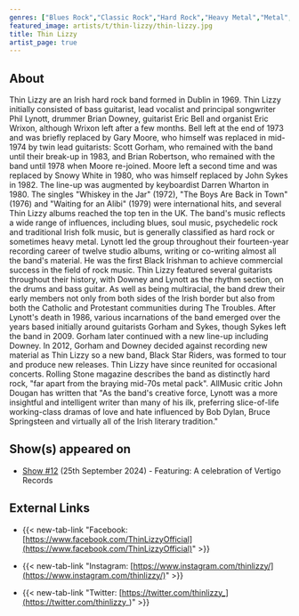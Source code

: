 ```yaml
---
genres: ["Blues Rock","Classic Rock","Hard Rock","Heavy Metal","Metal","Pop Rock","Rock","Soft Rock","Celtic Rock"]
featured_image: artists/t/thin-lizzy/thin-lizzy.jpg
title: Thin Lizzy
artist_page: true
---
```

## About

Thin Lizzy are an Irish hard rock band formed in Dublin in 1969. Thin Lizzy initially consisted of bass guitarist, lead vocalist and principal songwriter Phil Lynott, drummer Brian Downey, guitarist Eric Bell and organist Eric Wrixon, although Wrixon left after a few months. Bell left at the end of 1973 and was briefly replaced by Gary Moore, who himself was replaced in mid-1974 by twin lead guitarists: Scott Gorham, who remained with the band until their break-up in 1983, and Brian Robertson, who remained with the band until 1978 when Moore re-joined. Moore left a second time and was replaced by Snowy White in 1980, who was himself replaced by John Sykes in 1982. The line-up was augmented by keyboardist Darren Wharton in 1980. The singles "Whiskey in the Jar" (1972), "The Boys Are Back in Town" (1976) and "Waiting for an Alibi" (1979) were international hits, and several Thin Lizzy albums reached the top ten in the UK. The band's music reflects a wide range of influences, including blues, soul music, psychedelic rock and traditional Irish folk music, but is generally classified as hard rock or sometimes heavy metal.
Lynott led the group throughout their fourteen-year recording career of twelve studio albums, writing or co-writing almost all the band's material. He was the first Black Irishman to achieve commercial success in the field of rock music. Thin Lizzy featured several guitarists throughout their history, with Downey and Lynott as the rhythm section, on the drums and bass guitar. As well as being multiracial, the band drew their early members not only from both sides of the Irish border but also from both the Catholic and Protestant communities during The Troubles.
After Lynott's death in 1986, various incarnations of the band emerged over the years based initially around guitarists Gorham and Sykes, though Sykes left the band in 2009. Gorham later continued with a new line-up including Downey. In 2012, Gorham and Downey decided against recording new material as Thin Lizzy so a new band, Black Star Riders, was formed to tour and produce new releases. Thin Lizzy have since reunited for occasional concerts.
Rolling Stone magazine describes the band as distinctly hard rock, "far apart from the braying mid-70s metal pack". AllMusic critic John Dougan has written that "As the band's creative force, Lynott was a more insightful and intelligent writer than many of his ilk, preferring slice-of-life working-class dramas of love and hate influenced by Bob Dylan, Bruce Springsteen and virtually all of the Irish literary tradition."



## Show(s) appeared on

- [Show #12](/shows/featuring-a-celebration-of-vertigo-records/) (25th September 2024) - Featuring: A celebration of Vertigo Records

## External Links

- {{< new-tab-link "Facebook: [https://www.facebook.com/ThinLizzyOfficial](https://www.facebook.com/ThinLizzyOfficial)" >}}

- {{< new-tab-link "Instagram: [https://www.instagram.com/thinlizzy/](https://www.instagram.com/thinlizzy/)" >}}

- {{< new-tab-link "Twitter: [https://twitter.com/thinlizzy_](https://twitter.com/thinlizzy_)" >}}


